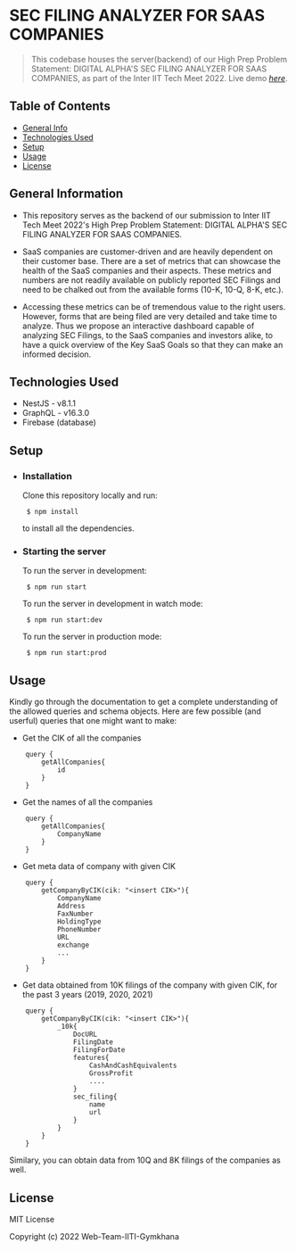 # SEC FILING ANALYZER FOR SAAS COMPANIES

> This codebase houses the server(backend) of our High Prep Problem Statement: DIGITAL ALPHA'S SEC FILING ANALYZER FOR SAAS COMPANIES, as part of the Inter IIT Tech Meet 2022.
> Live demo [_here_](https://saasbackendiiti.herokuapp.com/graphql).

## Table of Contents

- [General Info](#general-information)
- [Technologies Used](#technologies-used)
- [Setup](#setup)
- [Usage](#usage)
- [License](#license)

## General Information

- This repository serves as the backend of our submission to Inter IIT Tech Meet 2022's High Prep Problem Statement: DIGITAL ALPHA'S SEC FILING ANALYZER FOR SAAS COMPANIES.

- SaaS companies are customer-driven and are heavily dependent on their customer base. There
  are a set of metrics that can showcase the health of the SaaS companies and their aspects. These
  metrics and numbers are not readily available on publicly reported SEC Filings and need to be
  chalked out from the available forms (10-K, 10-Q, 8-K, etc.).

- Accessing these metrics can be of tremendous value to the right users. However, forms that are being filed are very detailed and take time to analyze. Thus we propose an interactive dashboard capable of analyzing SEC Filings, to the SaaS companies and investors alike, to have a quick overview of the Key SaaS Goals so that they can make an informed decision.

## Technologies Used

- NestJS - v8.1.1
- GraphQL - v16.3.0
- Firebase (database)

## Setup

- ### Installation

  Clone this repository locally and run:

  ` $ npm install`

  to install all the dependencies.

- ### Starting the server

  To run the server in development:

  ` $ npm run start`

  To run the server in development in watch mode:

  ` $ npm run start:dev`

  To run the server in production mode:

  ` $ npm run start:prod`

## Usage

Kindly go through the documentation to get a complete understanding of the allowed queries and schema objects. Here are few possible (and userful) queries that one might want to make:

- Get the CIK of all the companies

```
    query {
        getAllCompanies{
            id
        }
    }
```

- Get the names of all the companies

```
    query {
        getAllCompanies{
            CompanyName
        }
    }
```

- Get meta data of company with given CIK

```
    query {
        getCompanyByCIK(cik: "<insert CIK>"){
            CompanyName
            Address
            FaxNumber
            HoldingType
            PhoneNumber
            URL
            exchange
            ...
        }
    }
```

- Get data obtained from 10K filings of the company with given CIK, for the past 3 years (2019, 2020, 2021)

```
    query {
        getCompanyByCIK(cik: "<insert CIK>"){
            _10k{
                DocURL
                FilingDate
                FilingForDate
                features{
                    CashAndCashEquivalents
                    GrossProfit
                    ....
                }
                sec_filing{
                    name
                    url
                }
            }
        }
    }
```

Similary, you can obtain data from 10Q and 8K filings of the companies as well.

## License

MIT License

Copyright (c) 2022 Web-Team-IITI-Gymkhana
